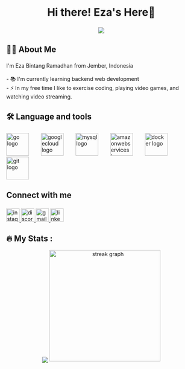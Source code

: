 <h1 align="center">Hi there! Eza's Here👋</h1>

###

<div align="center">
  <img src="https://visitor-badge.laobi.icu/badge?page_id=ezabintangr.ezabintangr&"  />
</div>

###

###

<h2 align="left">👩‍💻  About Me</h2>

###

<p align="left">I'm Eza Bintang Ramadhan from Jember, Indonesia<br><br>- 📚 I'm currently learning backend web development<br>- ⚡ In my free time I like to exercise coding, playing video games, and watching video streaming.</p>

###

<h2 align="left">🛠 Language and tools</h2>

###

<div align="left">
  <img src="https://cdn.jsdelivr.net/gh/devicons/devicon/icons/go/go-original.svg" height="60" alt="go logo"  />
  <img width="24" />
  <img src="https://cdn.jsdelivr.net/gh/devicons/devicon/icons/googlecloud/googlecloud-original.svg" height="60" alt="googlecloud logo"  />
  <img width="24" />
  <img src="https://cdn.jsdelivr.net/gh/devicons/devicon/icons/mysql/mysql-original.svg" height="60" alt="mysql logo"  />
  <img width="24" />
  <img src="https://logos-world.net/wp-content/uploads/2021/08/Amazon-Web-Services-AWS-Logo-700x394.png" height="60" alt="amazonwebservices logo"  />
  <img width="24" />
  <img src="https://cdn.jsdelivr.net/gh/devicons/devicon/icons/docker/docker-original.svg" height="60" alt="docker logo"  />
  <img width="24" />
  <img src="https://cdn.jsdelivr.net/gh/devicons/devicon/icons/git/git-original.svg" height="60" alt="git logo"  />
</div>

###

<h2 align="left">Connect with me</h2>

###

<div align="left">
  <a href="https://www.instagram.com/ezabintangr/" target="_blank">
    <img src="https://img.shields.io/static/v1?message=Instagram&logo=instagram&label=&color=E4405F&logoColor=white&labelColor=&style=for-the-badge" height="35" alt="instagram logo"  />
  </a>
  <a href="discordapp.com/users/758740300909903902" target="_blank">
    <img src="https://img.shields.io/static/v1?message=Discord&logo=discord&label=&color=7289DA&logoColor=white&labelColor=&style=for-the-badge" height="35" alt="discord logo"  />
  </a>
  <a href="ezabintangramadhan@gmail.com" target="_blank">
    <img src="https://img.shields.io/static/v1?message=Gmail&logo=gmail&label=&color=D14836&logoColor=white&labelColor=&style=for-the-badge" height="35" alt="gmail logo"  />
  </a>
  <a href="https://www.linkedin.com/in/eza-bintang-ramadhan-085455289/" target="_blank">
    <img src="https://img.shields.io/static/v1?message=LinkedIn&logo=linkedin&label=&color=0077B5&logoColor=white&labelColor=&style=for-the-badge" height="35" alt="linkedin logo"  />
  </a>
</div>

###

<h2 align="left">🔥 My Stats :</h2>

<div align="center">
  <div style="display: flex; flex-direction: row;">
    <div style="flex: 1;">
      <img src="https://github-readme-stats.vercel.app/api?username=ezabintangr&show_icons=true&theme=dracula" align="center" />
      <img src="https://streak-stats.demolab.com?user=ezabintangr&locale=en&mode=daily&theme=dracula&hide_border=false&border_radius=5&order=3" height="295" alt="streak graph" />
    </div>
  </div>
</div>

<br/>

###
